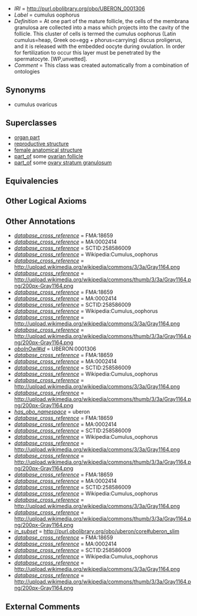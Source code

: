  * *IRI* = http://purl.obolibrary.org/obo/UBERON_0001306
 * *Label* = cumulus oophorus
 * *Definition* = At one part of the mature follicle, the cells of the membrana granulosa are collected into a mass which projects into the cavity of the follicle. This cluster of cells is termed the cumulus oophorus (Latin cumulus=heap, Greek oo=egg + phorus=carrying) discus proligerus, and it is released with the embedded oocyte during ovulation. In order for fertilization to occur this layer must be penetrated by the spermatocyte. [WP,unvetted].
 * *Comment* = This class was created automatically from a combination of ontologies

## Synonyms

 * cumulus ovaricus

## Superclasses

 * [organ part](../../UBERON/64/UBERON_0000064.md)
 * [reproductive structure](../../UBERON/56/UBERON_0005156.md)
 * [female anatomical structure](../../UBERON/04/UBERON_0014404.md)
 * [part_of](../../BFO/50/BFO_0000050.md) some [ovarian follicle](../../UBERON/05/UBERON_0001305.md)
 * [part_of](../../BFO/50/BFO_0000050.md) some [ovary stratum granulosum](../../UBERON/70/UBERON_0005170.md)

## Equivalencies


## Other Logical Axioms


## Other Annotations

 * *[database_cross_reference](../../ef/oboInOwl#hasDbXref.md)* = FMA:18659
 * *[database_cross_reference](../../ef/oboInOwl#hasDbXref.md)* = MA:0002414
 * *[database_cross_reference](../../ef/oboInOwl#hasDbXref.md)* = SCTID:258586009
 * *[database_cross_reference](../../ef/oboInOwl#hasDbXref.md)* = Wikipedia:Cumulus_oophorus
 * *[database_cross_reference](../../ef/oboInOwl#hasDbXref.md)* = http://upload.wikimedia.org/wikipedia/commons/3/3a/Gray1164.png
 * *[database_cross_reference](../../ef/oboInOwl#hasDbXref.md)* = http://upload.wikimedia.org/wikipedia/commons/thumb/3/3a/Gray1164.png/200px-Gray1164.png
 * *[database_cross_reference](../../ef/oboInOwl#hasDbXref.md)* = FMA:18659
 * *[database_cross_reference](../../ef/oboInOwl#hasDbXref.md)* = MA:0002414
 * *[database_cross_reference](../../ef/oboInOwl#hasDbXref.md)* = SCTID:258586009
 * *[database_cross_reference](../../ef/oboInOwl#hasDbXref.md)* = Wikipedia:Cumulus_oophorus
 * *[database_cross_reference](../../ef/oboInOwl#hasDbXref.md)* = http://upload.wikimedia.org/wikipedia/commons/3/3a/Gray1164.png
 * *[database_cross_reference](../../ef/oboInOwl#hasDbXref.md)* = http://upload.wikimedia.org/wikipedia/commons/thumb/3/3a/Gray1164.png/200px-Gray1164.png
 * *[oboInOwl#id](../../id/oboInOwl#id.md)* = UBERON:0001306
 * *[database_cross_reference](../../ef/oboInOwl#hasDbXref.md)* = FMA:18659
 * *[database_cross_reference](../../ef/oboInOwl#hasDbXref.md)* = MA:0002414
 * *[database_cross_reference](../../ef/oboInOwl#hasDbXref.md)* = SCTID:258586009
 * *[database_cross_reference](../../ef/oboInOwl#hasDbXref.md)* = Wikipedia:Cumulus_oophorus
 * *[database_cross_reference](../../ef/oboInOwl#hasDbXref.md)* = http://upload.wikimedia.org/wikipedia/commons/3/3a/Gray1164.png
 * *[database_cross_reference](../../ef/oboInOwl#hasDbXref.md)* = http://upload.wikimedia.org/wikipedia/commons/thumb/3/3a/Gray1164.png/200px-Gray1164.png
 * *[has_obo_namespace](../../ce/oboInOwl#hasOBONamespace.md)* = uberon
 * *[database_cross_reference](../../ef/oboInOwl#hasDbXref.md)* = FMA:18659
 * *[database_cross_reference](../../ef/oboInOwl#hasDbXref.md)* = MA:0002414
 * *[database_cross_reference](../../ef/oboInOwl#hasDbXref.md)* = SCTID:258586009
 * *[database_cross_reference](../../ef/oboInOwl#hasDbXref.md)* = Wikipedia:Cumulus_oophorus
 * *[database_cross_reference](../../ef/oboInOwl#hasDbXref.md)* = http://upload.wikimedia.org/wikipedia/commons/3/3a/Gray1164.png
 * *[database_cross_reference](../../ef/oboInOwl#hasDbXref.md)* = http://upload.wikimedia.org/wikipedia/commons/thumb/3/3a/Gray1164.png/200px-Gray1164.png
 * *[database_cross_reference](../../ef/oboInOwl#hasDbXref.md)* = FMA:18659
 * *[database_cross_reference](../../ef/oboInOwl#hasDbXref.md)* = MA:0002414
 * *[database_cross_reference](../../ef/oboInOwl#hasDbXref.md)* = SCTID:258586009
 * *[database_cross_reference](../../ef/oboInOwl#hasDbXref.md)* = Wikipedia:Cumulus_oophorus
 * *[database_cross_reference](../../ef/oboInOwl#hasDbXref.md)* = http://upload.wikimedia.org/wikipedia/commons/3/3a/Gray1164.png
 * *[database_cross_reference](../../ef/oboInOwl#hasDbXref.md)* = http://upload.wikimedia.org/wikipedia/commons/thumb/3/3a/Gray1164.png/200px-Gray1164.png
 * *[in_subset](../../et/oboInOwl#inSubset.md)* = http://purl.obolibrary.org/obo/uberon/core#uberon_slim
 * *[database_cross_reference](../../ef/oboInOwl#hasDbXref.md)* = FMA:18659
 * *[database_cross_reference](../../ef/oboInOwl#hasDbXref.md)* = MA:0002414
 * *[database_cross_reference](../../ef/oboInOwl#hasDbXref.md)* = SCTID:258586009
 * *[database_cross_reference](../../ef/oboInOwl#hasDbXref.md)* = Wikipedia:Cumulus_oophorus
 * *[database_cross_reference](../../ef/oboInOwl#hasDbXref.md)* = http://upload.wikimedia.org/wikipedia/commons/3/3a/Gray1164.png
 * *[database_cross_reference](../../ef/oboInOwl#hasDbXref.md)* = http://upload.wikimedia.org/wikipedia/commons/thumb/3/3a/Gray1164.png/200px-Gray1164.png

## External Comments

